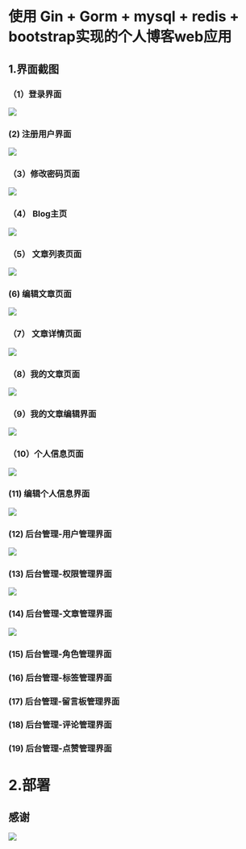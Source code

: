 # 使用 Gin + Gorm + mysql + redis + bootstrap实现的个人博客web应用



## 1.界面截图

### （1）登录界面

![](./img/login.png)

###   (2) 注册用户界面

![](./img/register.png)

### （3）修改密码页面

![](./img/pwd.png)

### （4） Blog主页

![](./img/index.png)



### （5） 文章列表页面

![](./img/articlelist.png)

###    (6) 编辑文章页面

![](./img/write.png)

### （7） 文章详情页面

![](./img/details.png)

### （8）我的文章页面

![](./img/my.png)

### （9）我的文章编辑界面

![](./img/myArticleEdit.png)

### （10）个人信息页面

![](./img/userinfo.png)

### (11) 编辑个人信息界面

![](./img/userinfo_edit.png)

### (12) 后台管理-用户管理界面

![](./img/management_user.png)

### (13) 后台管理-权限管理界面

![](./img/management_permission.png)

### (14) 后台管理-文章管理界面

![](./img/management_articles.png)

### (15) 后台管理-角色管理界面

### (16) 后台管理-标签管理界面

### (17) 后台管理-留言板管理界面

### (18) 后台管理-评论管理界面

### (19) 后台管理-点赞管理界面



# 2.部署



## 感谢

![](./img/jetbrains.png)
